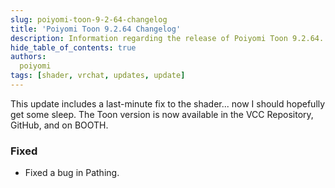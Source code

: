 ```yaml
---
slug: poiyomi-toon-9-2-64-changelog
title: 'Poiyomi Toon 9.2.64 Changelog'
description: Information regarding the release of Poiyomi Toon 9.2.64.
hide_table_of_contents: true
authors:
  poiyomi
tags: [shader, vrchat, updates, update]
---
```


This update includes a last-minute fix to the shader... now I should hopefully get some sleep. The Toon version is now available in the VCC Repository, GitHub, and on BOOTH.

### Fixed
- Fixed a bug in Pathing.